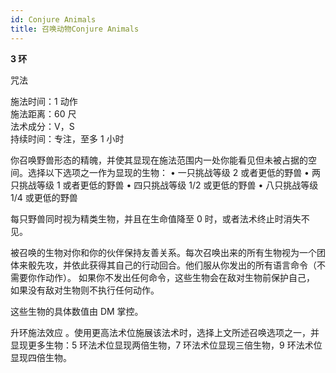 ```yaml
---
id: Conjure Animals
title: 召唤动物Conjure Animals
---
```


**3 环**

咒法

施法时间：1 动作  
施法距离：60 尺  
法术成分：V，S  
持续时间：专注，至多 1 小时

你召唤野兽形态的精魄，并使其显现在施法范围内一处你能看见但未被占据的空间。选择以下选项之一作为显现的生物：
• 一只挑战等级 2 或者更低的野兽
• 两只挑战等级 1 或者更低的野兽
• 四只挑战等级 1/2 或更低的野兽
• 八只挑战等级 1/4 或更低的野兽

每只野兽同时视为精类生物，并且在生命值降至 0 时，或者法术终止时消失不见。

被召唤的生物对你和你的伙伴保持友善关系。每次召唤出来的所有生物视为一个团体来骰先攻，并依此获得其自己的行动回合。他们服从你发出的所有语言命令（不需要你作动作）。
如果你不发出任何命令，这些生物会在敌对生物前保护自己，
如果没有敌对生物则不执行任何动作。

这些生物的具体数值由 DM 掌控。

升环施法效应
。使用更高法术位施展该法术时，选择上文所述召唤选项之一，并显现更多生物：5 环法术位显现两倍生物，7 环法术位显现三倍生物，9 环法术位显现四倍生物。
